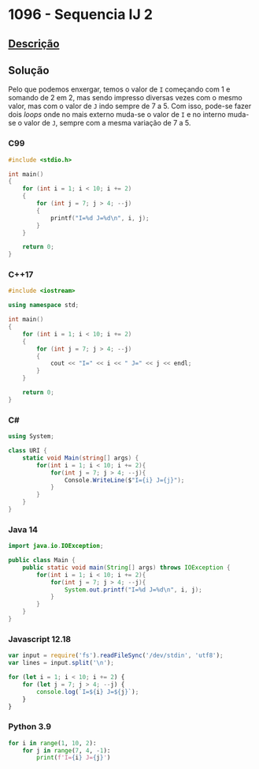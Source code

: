 # 1096 - Sequencia IJ 2

## [Descrição](https://www.beecrowd.com.br/judge/pt/problems/view/1096)

## Solução

Pelo que podemos enxergar, temos o valor de `I` começando com 1 e somando de 2 em 2, mas sendo impresso diversas vezes com o mesmo valor, mas com o valor de `J` indo sempre de 7 a 5. Com isso, pode-se fazer dois *loops* onde no mais externo muda-se o valor de `I` e no interno muda-se o valor de `J`, sempre com a mesma variação de 7 a 5.

### C99

```c
#include <stdio.h>

int main()
{
    for (int i = 1; i < 10; i += 2)
    {
        for (int j = 7; j > 4; --j)
        {
            printf("I=%d J=%d\n", i, j);
        }
    }

    return 0;
}
```

### C++17

```cpp
#include <iostream>

using namespace std;

int main()
{
    for (int i = 1; i < 10; i += 2)
    {
        for (int j = 7; j > 4; --j)
        {
            cout << "I=" << i << " J=" << j << endl;
        }
    }

    return 0;
}
```

### C#

```cs
using System;

class URI {
    static void Main(string[] args) {
        for(int i = 1; i < 10; i += 2){
            for(int j = 7; j > 4; --j){
                Console.WriteLine($"I={i} J={j}");
            }
        }
    }
}
```

### Java 14

```java
import java.io.IOException;

public class Main {
    public static void main(String[] args) throws IOException {
        for(int i = 1; i < 10; i += 2){
            for(int j = 7; j > 4; --j){
                System.out.printf("I=%d J=%d\n", i, j);
            }
        }
    }
}
```

### Javascript 12.18

```js
var input = require('fs').readFileSync('/dev/stdin', 'utf8');
var lines = input.split('\n');

for (let i = 1; i < 10; i += 2) {
    for (let j = 7; j > 4; --j) {
        console.log(`I=${i} J=${j}`);
    }
}
```

### Python 3.9

```py
for i in range(1, 10, 2):
    for j in range(7, 4, -1):
        print(f'I={i} J={j}')
```
